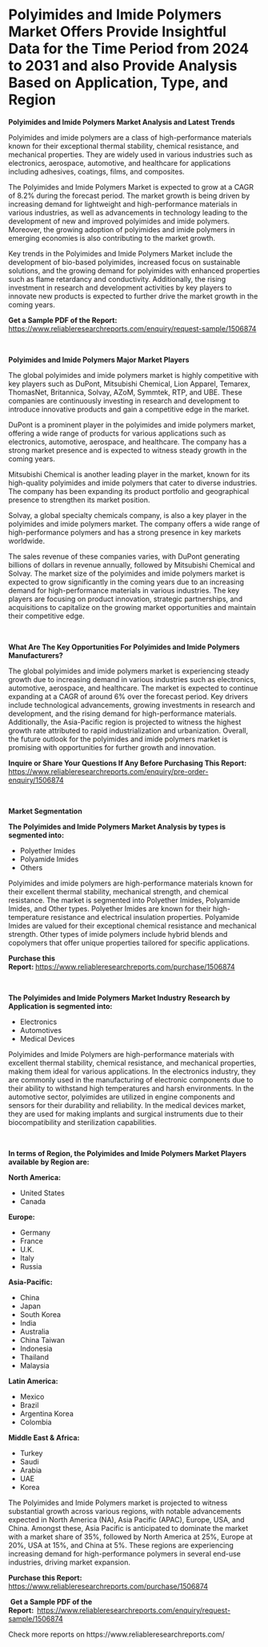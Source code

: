<p><h1>Polyimides and Imide Polymers Market Offers Provide Insightful Data for the Time Period from 2024 to 2031 and also Provide Analysis Based on Application, Type, and Region</h1></p><p><strong>Polyimides and Imide Polymers Market Analysis and Latest Trends</strong></p>
<p><p>Polyimides and imide polymers are a class of high-performance materials known for their exceptional thermal stability, chemical resistance, and mechanical properties. They are widely used in various industries such as electronics, aerospace, automotive, and healthcare for applications including adhesives, coatings, films, and composites.</p><p>The Polyimides and Imide Polymers Market is expected to grow at a CAGR of 8.2% during the forecast period. The market growth is being driven by increasing demand for lightweight and high-performance materials in various industries, as well as advancements in technology leading to the development of new and improved polyimides and imide polymers. Moreover, the growing adoption of polyimides and imide polymers in emerging economies is also contributing to the market growth.</p><p>Key trends in the Polyimides and Imide Polymers Market include the development of bio-based polyimides, increased focus on sustainable solutions, and the growing demand for polyimides with enhanced properties such as flame retardancy and conductivity. Additionally, the rising investment in research and development activities by key players to innovate new products is expected to further drive the market growth in the coming years.</p></p>
<p><strong>Get a Sample PDF of the Report:&nbsp;</strong> <a href="https://www.reliableresearchreports.com/enquiry/request-sample/1506874">https://www.reliableresearchreports.com/enquiry/request-sample/1506874</a></p>
<p>&nbsp;</p>
<p><strong>Polyimides and Imide Polymers Major Market Players</strong></p>
<p><p>The global polyimides and imide polymers market is highly competitive with key players such as DuPont, Mitsubishi Chemical, Lion Apparel, Temarex, ThomasNet, Britannica, Solvay, AZoM, Symmtek, RTP, and UBE. These companies are continuously investing in research and development to introduce innovative products and gain a competitive edge in the market.</p><p>DuPont is a prominent player in the polyimides and imide polymers market, offering a wide range of products for various applications such as electronics, automotive, aerospace, and healthcare. The company has a strong market presence and is expected to witness steady growth in the coming years.</p><p>Mitsubishi Chemical is another leading player in the market, known for its high-quality polyimides and imide polymers that cater to diverse industries. The company has been expanding its product portfolio and geographical presence to strengthen its market position.</p><p>Solvay, a global specialty chemicals company, is also a key player in the polyimides and imide polymers market. The company offers a wide range of high-performance polymers and has a strong presence in key markets worldwide.</p><p>The sales revenue of these companies varies, with DuPont generating billions of dollars in revenue annually, followed by Mitsubishi Chemical and Solvay. The market size of the polyimides and imide polymers market is expected to grow significantly in the coming years due to an increasing demand for high-performance materials in various industries. The key players are focusing on product innovation, strategic partnerships, and acquisitions to capitalize on the growing market opportunities and maintain their competitive edge.</p></p>
<p>&nbsp;</p>
<p><strong>What Are The Key Opportunities For Polyimides and Imide Polymers Manufacturers?</strong></p>
<p><p>The global polyimides and imide polymers market is experiencing steady growth due to increasing demand in various industries such as electronics, automotive, aerospace, and healthcare. The market is expected to continue expanding at a CAGR of around 6% over the forecast period. Key drivers include technological advancements, growing investments in research and development, and the rising demand for high-performance materials. Additionally, the Asia-Pacific region is projected to witness the highest growth rate attributed to rapid industrialization and urbanization. Overall, the future outlook for the polyimides and imide polymers market is promising with opportunities for further growth and innovation.</p></p>
<p><strong>Inquire or Share Your Questions If Any Before Purchasing This Report:</strong> <a href="https://www.reliableresearchreports.com/enquiry/pre-order-enquiry/1506874">https://www.reliableresearchreports.com/enquiry/pre-order-enquiry/1506874</a></p>
<p>&nbsp;</p>
<p><strong>Market Segmentation</strong></p>
<p><strong>The Polyimides and Imide Polymers Market Analysis by types is segmented into:</strong></p>
<p><ul><li>Polyether Imides</li><li>Polyamide Imides</li><li>Others</li></ul></p>
<p><p>Polyimides and imide polymers are high-performance materials known for their excellent thermal stability, mechanical strength, and chemical resistance. The market is segmented into Polyether Imides, Polyamide Imides, and Other types. Polyether Imides are known for their high-temperature resistance and electrical insulation properties. Polyamide Imides are valued for their exceptional chemical resistance and mechanical strength. Other types of imide polymers include hybrid blends and copolymers that offer unique properties tailored for specific applications.</p></p>
<p><strong>Purchase this Report:&nbsp;</strong><a href="https://www.reliableresearchreports.com/purchase/1506874">https://www.reliableresearchreports.com/purchase/1506874</a></p>
<p>&nbsp;</p>
<p><strong>The Polyimides and Imide Polymers Market Industry Research by Application is segmented into:</strong></p>
<p><ul><li>Electronics</li><li>Automotives</li><li>Medical Devices</li></ul></p>
<p><p>Polyimides and Imide Polymers are high-performance materials with excellent thermal stability, chemical resistance, and mechanical properties, making them ideal for various applications. In the electronics industry, they are commonly used in the manufacturing of electronic components due to their ability to withstand high temperatures and harsh environments. In the automotive sector, polyimides are utilized in engine components and sensors for their durability and reliability. In the medical devices market, they are used for making implants and surgical instruments due to their biocompatibility and sterilization capabilities.</p></p>
<p>&nbsp;</p>
<p><strong>In terms of Region, the Polyimides and Imide Polymers Market Players available by Region are:</strong></p>
<p>
    <p> <strong> North America: </strong>
        <ul>
            <li>United States</li>
            <li>Canada</li>
        </ul>
        </p> 
    <p> <strong> Europe: </strong>
        <ul>
            <li>Germany</li>
            <li>France</li>
            <li>U.K.</li>
            <li>Italy</li>
            <li>Russia</li>
        </ul>
        </p> 
    <p> <strong> Asia-Pacific: </strong>
        <ul>
            <li>China</li>
            <li>Japan</li>
            <li>South Korea</li>
            <li>India</li>
            <li>Australia</li>
            <li>China Taiwan</li>
            <li>Indonesia</li>
            <li>Thailand</li>
            <li>Malaysia</li>
        </ul>
        </p> 
    <p> <strong> Latin America: </strong>
        <ul>
            <li>Mexico</li>
            <li>Brazil</li>
            <li>Argentina Korea</li>
            <li>Colombia</li>
        </ul>
        </p> 
    <p> <strong> Middle East & Africa: </strong>
        <ul>
            <li>Turkey</li>
            <li>Saudi</li>
            <li>Arabia</li>
            <li>UAE</li>
            <li>Korea</li>
        </ul>
    </p>
    </p>
<p><p>The Polyimides and Imide Polymers market is projected to witness substantial growth across various regions, with notable advancements expected in North America (NA), Asia Pacific (APAC), Europe, USA, and China. Amongst these, Asia Pacific is anticipated to dominate the market with a market share of 35%, followed by North America at 25%, Europe at 20%, USA at 15%, and China at 5%. These regions are experiencing increasing demand for high-performance polymers in several end-use industries, driving market expansion.</p></p>
<p><strong>Purchase this Report: </strong><a href="https://www.reliableresearchreports.com/purchase/1506874">https://www.reliableresearchreports.com/purchase/1506874</a></p>
<p>&nbsp;<strong>Get a Sample PDF of the Report:&nbsp;&nbsp;</strong><a href="https://www.reliableresearchreports.com/enquiry/request-sample/1506874">https://www.reliableresearchreports.com/enquiry/request-sample/1506874</a></p>
<p><strong></strong></p>
<p>Check more reports on https://www.reliableresearchreports.com/</p>